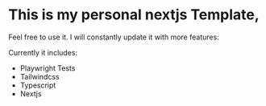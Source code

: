 # This is my personal nextjs Template,
Feel free to use it. I will constantly update it with more features:

Currently it includes:
- Playwright Tests
- Tailwindcss
- Typescript
- Nextjs
